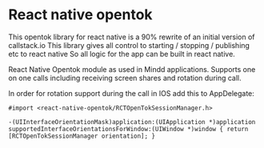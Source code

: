 # React native opentok

This opentok library for react native is a 90% rewrite of an initial version of callstack.io
This library gives all control to starting / stopping / publishing etc to react native
So all logic for the app can be built in react native.

React Native Opentok module as used in Mindd applications. 
Supports one on one calls including receiving screen shares and rotation during call.

In order for rotation support during the call in IOS add this to AppDelegate:

`#import <react-native-opentok/RCTOpenTokSessionManager.h>`

`-(UIInterfaceOrientationMask)application:(UIApplication *)application supportedInterfaceOrientationsForWindow:(UIWindow *)window
{
  return [RCTOpenTokSessionManager orientation];
}`
